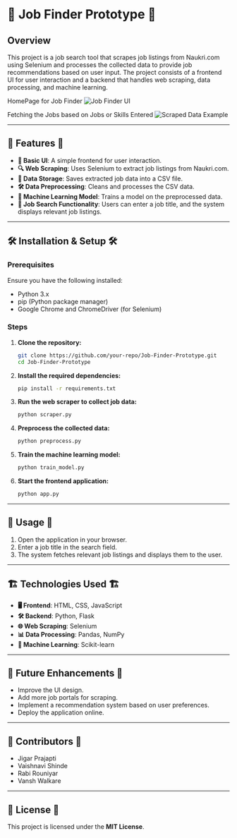 # 🚀 Job Finder Prototype 🚀

## Overview
This project is a job search tool that scrapes job listings from Naukri.com using Selenium and processes the collected data to provide job recommendations based on user input. The project consists of a frontend UI for user interaction and a backend that handles web scraping, data processing, and machine learning.

HomePage for Job Finder
![Job Finder UI](https://res.cloudinary.com/dukymy2bm/image/upload/v1740738807/FrontEnd_duz68i.png)

Fetching the Jobs based on Jobs or Skills Entered
![Scraped Data Example](https://res.cloudinary.com/dukymy2bm/image/upload/v1740738794/Backend_jnpdr1.png)


---

## 🌟 Features 🌟
- **🎨 Basic UI**: A simple frontend for user interaction.
- **🔍 Web Scraping**: Uses Selenium to extract job listings from Naukri.com.
- **💾 Data Storage**: Saves extracted job data into a CSV file.
- **🛠 Data Preprocessing**: Cleans and processes the CSV data.
- **🤖 Machine Learning Model**: Trains a model on the preprocessed data.
- **📌 Job Search Functionality**: Users can enter a job title, and the system displays relevant job listings.

---

## 🛠 Installation & Setup 🛠
### Prerequisites
Ensure you have the following installed:
- Python 3.x
- pip (Python package manager)
- Google Chrome and ChromeDriver (for Selenium)

### Steps
1. **Clone the repository:**
   ```bash
   git clone https://github.com/your-repo/Job-Finder-Prototype.git
   cd Job-Finder-Prototype
   ```

2. **Install the required dependencies:**
   ```bash
   pip install -r requirements.txt
   ```

3. **Run the web scraper to collect job data:**
   ```bash
   python scraper.py
   ```

4. **Preprocess the collected data:**
   ```bash
   python preprocess.py
   ```

5. **Train the machine learning model:**
   ```bash
   python train_model.py
   ```

6. **Start the frontend application:**
   ```bash
   python app.py
   ```

---

## 🚀 Usage 🚀
1. Open the application in your browser.
2. Enter a job title in the search field.
3. The system fetches relevant job listings and displays them to the user.

---

## 🏗 Technologies Used 🏗
- **🖥 Frontend**: HTML, CSS, JavaScript
- **🛠 Backend**: Python, Flask
- **🌐 Web Scraping**: Selenium
- **📊 Data Processing**: Pandas, NumPy
- **🤖 Machine Learning**: Scikit-learn

---

## 🚀 Future Enhancements 🚀
- Improve the UI design.
- Add more job portals for scraping.
- Implement a recommendation system based on user preferences.
- Deploy the application online.

---

## 🤝 Contributors 🤝
- Jigar Prajapti
- Vaishnavi Shinde
- Rabi Rouniyar
- Vansh Walkare

---

## 📜 License 📜
This project is licensed under the **MIT License**.
